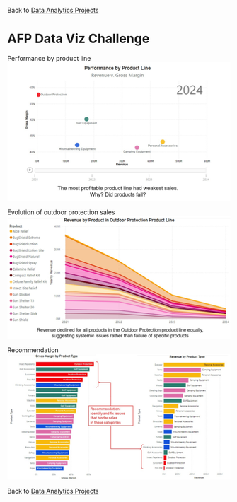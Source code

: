 Back to [Data Analytics Projects](<../../README.md>)
# **AFP Data Viz Challenge**


Performance by product line\
![](<Performance by product line.jpg>)

Evolution of outdoor protection sales\
![](<Evolution of Outdoor Protection sales.jpg>)

Recommendation\
![](<Recommendation.jpg>)

Back to [Data Analytics Projects](<../../README.md>)